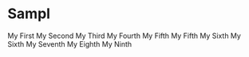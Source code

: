 # Sampl
My First
My Second
My Third
My Fourth
My Fifth
My Fifth
My Sixth
My Sixth
My Seventh
My Eighth
My Ninth